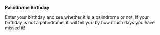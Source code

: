 **Palindrome Birthday**

Enter your birthday and see whether it is a palindrome or not.
If your birthday is not a palindrome, it will tell you by how much days you have missed it!
